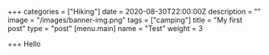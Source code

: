 +++
categories = ["Hiking"]
date = 2020-08-30T22:00:00Z
description = ""
image = "/images/banner-img.png"
tags = ["camping"]
title = "My first post"
type = "post"
[menu.main]
name = "Test"
weight = 3

+++
Hello